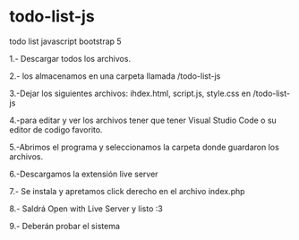# todo-list-js
todo list javascript bootstrap 5 


1.- Descargar todos los archivos.

2.- los almacenamos en una carpeta llamada /todo-list-js

3.-Dejar los siguientes archivos: ihdex.html, script.js, style.css en /todo-list-js

4.-para editar y ver los archivos tener que tener Visual Studio Code o su editor de codigo favorito.

5.-Abrimos el programa y seleccionamos la carpeta donde guardaron los archivos.

6.-Descargamos la extensión live server

7.- Se instala y apretamos click derecho en el archivo index.php

8.- Saldrá Open with Live Server y listo :3

9.- Deberán probar el sistema
